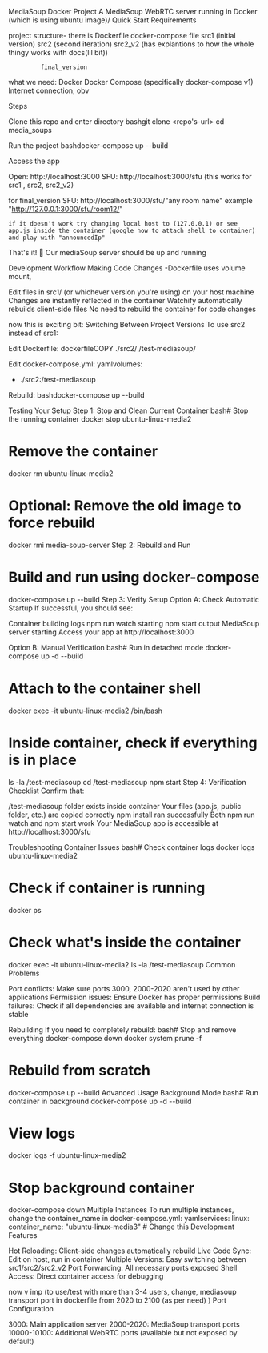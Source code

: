 MediaSoup Docker Project
A MediaSoup WebRTC server running in Docker (which is using ubuntu image)/
Quick Start
Requirements

project structure- 
    there is Dockerfile
             docker-compose file
             src1 (initial version)
             src2 (second iteration)
             src2_v2 (has explantions to how the whole thingy works with docs(lil bit))

             final_version


what we need: 
Docker
Docker Compose (specifically docker-compose v1)
Internet connection, obv

Steps

Clone this repo and enter directory
bashgit clone <repo's-url>
cd media_soups

Run the project
bashdocker-compose up --build

Access the  app

Open: http://localhost:3000 
SFU: http://localhost:3000/sfu (this works for src1 , src2, src2_v2)

for final_version
SFU: http://localhost:3000/sfu/"any room name" example "http://127.0.0.1:3000/sfu/room12/" 

    if it doesn't work try changing local host to (127.0.0.1) or see app.js inside the container (google how to attach shell to container) and play with "announcedIp"




That's it! 🎉
Our mediaSoup server should be up and running

Development Workflow
Making Code Changes
-Dockerfile uses volume mount,

Edit files in src1/ (or whichever version you're using) on your host machine
Changes are instantly reflected in the container
Watchify automatically rebuilds client-side files
No need to rebuild the container for code changes


now this is exciting bit: 
Switching Between Project Versions
To use src2 instead of src1:

Edit Dockerfile:
dockerfileCOPY ./src2/ /test-mediasoup/

Edit docker-compose.yml:
yamlvolumes:
  - ./src2:/test-mediasoup

Rebuild:
bashdocker-compose up --build


Testing Your Setup
Step 1: Stop and Clean Current Container
bash# Stop the running container
docker stop ubuntu-linux-media2

# Remove the container
docker rm ubuntu-linux-media2

# Optional: Remove the old image to force rebuild
docker rmi media-soup-server
Step 2: Rebuild and Run

# Build and run using docker-compose
docker-compose up --build
Step 3: Verify Setup
Option A: Check Automatic Startup
If successful, you should see:

Container building logs
npm run watch starting
npm start output
MediaSoup server starting
Access your app at http://localhost:3000

Option B: Manual Verification
bash# Run in detached mode
docker-compose up -d --build

# Attach to the container shell
docker exec -it ubuntu-linux-media2 /bin/bash

# Inside container, check if everything is in place
ls -la /test-mediasoup
cd /test-mediasoup
npm start
Step 4: Verification Checklist
Confirm that:

/test-mediasoup folder exists inside container
Your files (app.js, public folder, etc.) are copied correctly
npm install ran successfully
Both npm run watch and npm start work
Your MediaSoup app is accessible at http://localhost:3000/sfu

Troubleshooting
Container Issues
bash# Check container logs
docker logs ubuntu-linux-media2

# Check if container is running
docker ps

# Check what's inside the container
docker exec -it ubuntu-linux-media2 ls -la /test-mediasoup
Common Problems

Port conflicts: Make sure ports 3000, 2000-2020 aren't used by other applications
Permission issues: Ensure Docker has proper permissions
Build failures: Check if all dependencies are available and internet connection is stable

Rebuilding
If you need to completely rebuild:
bash# Stop and remove everything
docker-compose down
docker system prune -f

# Rebuild from scratch
docker-compose up --build
Advanced Usage
Background Mode
bash# Run container in background
docker-compose up -d --build

# View logs
docker logs -f ubuntu-linux-media2

# Stop background container
docker-compose down
Multiple Instances
To run multiple instances, change the container_name in docker-compose.yml:
yamlservices:
  linux:
    container_name: "ubuntu-linux-media3"  # Change this
Development Features

Hot Reloading: Client-side changes automatically rebuild
Live Code Sync: Edit on host, run in container
Multiple Versions: Easy switching between src1/src2/src2_v2
Port Forwarding: All necessary ports exposed
Shell Access: Direct container access for debugging


now v imp 
(to use/test with more than 3-4 users, change, mediasoup transport port in dockerfile from 2020 to 2100 (as per need) )
Port Configuration

3000: Main application server
2000-2020: MediaSoup transport ports
10000-10100: Additional WebRTC ports (available but not exposed by default)


